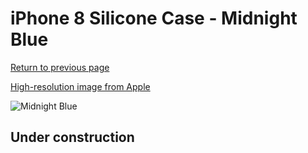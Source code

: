# iPhone 8 Silicone Case - Midnight Blue

[Return to previous page](/iphone_7)

[High-resolution image from Apple](https://store.storeimages.cdn-apple.com/8756/as-images.apple.com/is/MQGM2?wid=4500&hei=4500&fmt=png)

<div style="width: 512px"><img src="/almost_uncompressed/MQGM2.webp" alt="Midnight Blue"></div>

## Under construction
